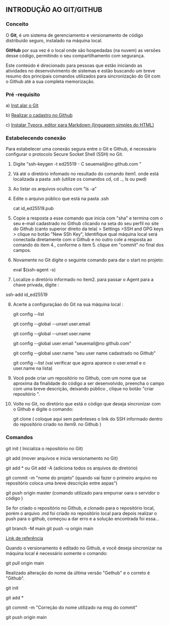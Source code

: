 ## INTRODUÇÃO AO GIT/GITHUB

### Conceito

O **Git**, é um sistema de gerenciamento e versionamento de código distribuído seguro, instalado na máquina local.

**GitHub** por sua vez é o local onde são hospedadas (na nuvem) as versões desse código, permitindo o seu compartilhamento com segurança.

Este conteúdo é direcionado para pessoas que estão iniciando as atividades no desenvolvimento de sistemas e estão buscando um breve resumo dos principais comandos utilizados para sincronização do Git com o Github até a sua completa memorização.   



### Pré -requisito

a) [Inst alar o Git](https://git-scm.com/) 

b) [Realizar o cadastro no Github](https://github.com/)

c) [Instalar Typora,  editor para  Markdown (linguagem simples do HTML)](https://typora.io/)



### Estabelecendo conexão  

Para estabelecer uma conexão segura entre o Git e Github, é necessário configurar o protocolo Secure Socket Shell (SSH) no Git.

1)  Digite "ssh-keygen -t ed25519 - C seuemail@no github.com "

2) Vá até o diretório infomado no resultado do comando item1. onde está localizada a pasta .ssh (utilize os comandos cd, cd .., ls ou pwd)

3) Ao listar os arquivos ocultos  com "ls -a"

4) Edite  o arquivo público que está na pasta .ssh 

   cat id_ed25519.pub

5) Copie a resposta a esse comando que inicia com "sha" e termina com o seu e-mail cadastrado no Github clicando na seta do seu perfil no site do Github (canto superior direito da tela) > Settings >SSH and GPG keys > clique  no botão "New SSh Key", Identifique qual máquina local será conectada diretamente com o Github e no outro cole a resposta ao comando  do item 4., conforme o item 5. clique em "commit" no final dos campos.

6) Novamente no Git digite o seguinte comando para dar o start no projeto:

   eval $(ssh-agent -s)

7)  Localize o diretório informado no item2.  para passar o Agent para a chave privada, digite :

   ssh-add id_ed25519         

8) Acerte a configuraçãao do Git na sua máquina local :

   git config --list

   git config  --global --unset user.email 

   git config  --global --unset user.name

   git config  --global user.email "seuemail@no github.com"

   git config  --global user.name "seu user name cadastrado no Github"

   git config --list   (vai verificar que agora aparece o user.email e o user.name na lista)

9) Você pode  criar um repositório no Github, com um nome que se aproxima da finalidade do código a ser desenvolvido, preencha o campo com uma breve descrição, deixando público , clique no botão "criar repositório ".

10) Volte no Git, no diretório que está o código que deseja sincronizar com o Github e digite o comando:

    git clone ( coloque aqui sem parênteses o link do SSH informado dentro do repositório criado no item9. no Github )

    

### Comandos

git init  ( Inicializa o repositório no Git)

git add (mover arquivos e inicia versionamento no Git)

git add * ou Git add -A  (adiciona todos os arquivos do diretório)

git  commit -m "nome do projeto"  (quando vai fazer o primeiro arquivo no repositório coloca uma breve descrição entre aspas")

git push origin master  (comando utilizado para empurrar oara o servidor o código )



Se for criado o repositório no Github, e clonado para o repositório local, porém o arquivo .md foi criado no repositório local para depois realizar o push para o github, começou a dar erro e a solução encontrada foi essa...

git branch -M main 
git push -u origin main

[Link de referência](https://pt.stackoverflow.com/questions/170720/por-que-usar-git-branch-unset-upstream)  



Quando o versionamento é editado no Github,  e você deseja sincronizar na máquina local é necessário somente o comando:

git pull origin main



Realizado alteração do nome  da última versão "Gethub" e o correto é "Github".

git init

git add *

git commit -m "Correção do nome utilizado na msg do commit"

git push origin main



